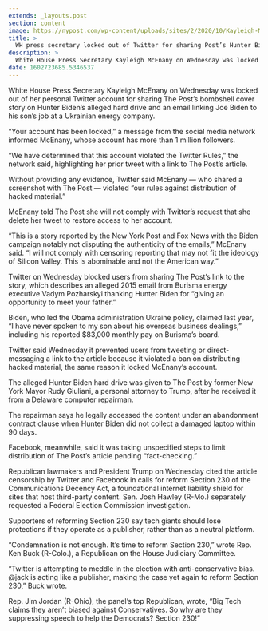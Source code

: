 ```yaml
--- 
extends: _layouts.post 
section: content 
image: https://nypost.com/wp-content/uploads/sites/2/2020/10/Kayleigh-McEnany.jpg?quality=90&strip=all&w=1200 
title: > 
  WH press secretary locked out of Twitter for sharing Post’s Hunter Biden story 
description: > 
  White House Press Secretary Kayleigh McEnany on Wednesday was locked out of her personal Twitter account for sharing The Post’s bombshell cover story on Hunter Biden’s alleged hard drive and an email linking Joe Biden to his son’s job at a Ukrainian energy company.“Your account has been locked,” a message from the social media network informed McEnany, whose account has more than 1 million followers.“We have determined that this account violated the Twitter Rules,” the network said, highlighting her prior tweet with a link to The Post’s article.The alleged Hunter Biden hard drive was given to The Post by former New York Mayor Rudy Giuliani, a personal attorney to Trump, after he received it from a Delaware computer repairman.The repairman says he legally accessed the content under an abandonment contract clause when Hunter Biden did not collect a damaged laptop within 90 days. 
date: 1602723685.5346537 
--- 
```

White House Press Secretary Kayleigh McEnany on Wednesday was locked out of her personal Twitter account for sharing The Post’s bombshell cover story on Hunter Biden’s alleged hard drive and an email linking Joe Biden to his son’s job at a Ukrainian energy company.

“Your account has been locked,” a message from the social media network informed McEnany, whose account has more than 1 million followers.

“We have determined that this account violated the Twitter Rules,” the network said, highlighting her prior tweet with a link to The Post’s article.

Without providing any evidence, Twitter said McEnany — who shared a screenshot with The Post — violated “our rules against distribution of hacked material.”

McEnany told The Post she will not comply with Twitter’s request that she delete her tweet to restore access to her account.

“This is a story reported by the New York Post and Fox News with the Biden campaign notably not disputing the authenticity of the emails,” McEnany said. “I will not comply with censoring reporting that may not fit the ideology of Silicon Valley. This is abominable and not the American way.”

Twitter on Wednesday blocked users from sharing The Post’s link to the story, which describes an alleged 2015 email from Burisma energy executive Vadym Pozharskyi thanking Hunter Biden for “giving an opportunity to meet your father.”

Biden, who led the Obama administration Ukraine policy, claimed last year, “I have never spoken to my son about his overseas business dealings,” including his reported $83,000 monthly pay on Burisma’s board.

Twitter said Wednesday it prevented users from tweeting or direct-messaging a link to the article because it violated a ban on distributing hacked material, the same reason it locked McEnany’s account.

The alleged Hunter Biden hard drive was given to The Post by former New York Mayor Rudy Giuliani, a personal attorney to Trump, after he received it from a Delaware computer repairman.

The repairman says he legally accessed the content under an abandonment contract clause when Hunter Biden did not collect a damaged laptop within 90 days.

Facebook, meanwhile, said it was taking unspecified steps to limit distribution of The Post’s article pending “fact-checking.”

Republican lawmakers and President Trump on Wednesday cited the article censorship by Twitter and Facebook in calls for reform Section 230 of the Communications Decency Act, a foundational internet liability shield for sites that host third-party content. Sen. Josh Hawley (R-Mo.) separately requested a Federal Election Commission investigation.

Supporters of reforming Section 230 say tech giants should lose protections if they operate as a publisher, rather than as a neutral platform.

“Condemnation is not enough. It’s time to reform Section 230,” wrote Rep. Ken Buck (R-Colo.), a Republican on the House Judiciary Committee.

“Twitter is attempting to meddle in the election with anti-conservative bias. @jack is acting like a publisher, making the case yet again to reform Section 230,” Buck wrote.

Rep. Jim Jordan (R-Ohio), the panel’s top Republican, wrote, “Big Tech claims they aren’t biased against Conservatives. So why are they suppressing speech to help the Democrats? Section 230!”
